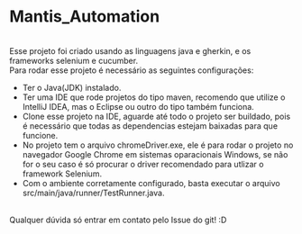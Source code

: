 # Mantis_Automation
<br>
Esse projeto foi criado usando as linguagens java e gherkin, e os frameworks selenium e cucumber.
<br>
Para rodar esse projeto é necessário as seguintes configurações:

* Ter o Java(JDK) instalado. <br>
* Ter uma IDE que rode projetos do tipo maven, recomendo que utilize o IntelliJ IDEA, mas o Eclipse ou outro do tipo também funciona. <br>
* Clone esse projeto na IDE, aguarde até todo o projeto ser buildado, pois é necessário que todas as dependencias estejam baixadas para que funcione. <br>
* No projeto tem o arquivo chromeDriver.exe, ele é para rodar o projeto no navegador Google Chrome em sistemas oparacionais Windows, se não for o seu caso é só procurar o driver recomendado para utlizar o framework Selenium. <br>
* Com o ambiente corretamente configurado, basta executar o arquivo src/main/java/runner/TestRunner.java.<br>
<br>
Qualquer dúvida só entrar em contato pelo Issue do git! :D
